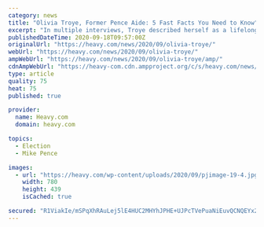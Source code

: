 ```yaml
---
category: news
title: "Olivia Troye, Former Pence Aide: 5 Fast Facts You Need to Know"
excerpt: "In multiple interviews, Troye described herself as a lifelong Republican who grew disillusioned with what she could accomplish under Trump's presidency."
publishedDateTime: 2020-09-18T09:57:00Z
originalUrl: "https://heavy.com/news/2020/09/olivia-troye/"
webUrl: "https://heavy.com/news/2020/09/olivia-troye/"
ampWebUrl: "https://heavy.com/news/2020/09/olivia-troye/amp/"
cdnAmpWebUrl: "https://heavy-com.cdn.ampproject.org/c/s/heavy.com/news/2020/09/olivia-troye/amp/"
type: article
quality: 75
heat: 75
published: true

provider:
  name: Heavy.com
  domain: heavy.com

topics:
  - Election
  - Mike Pence

images:
  - url: "https://heavy.com/wp-content/uploads/2020/09/pjimage-19-4.jpg?quality=65&strip=all"
    width: 780
    height: 439
    isCached: true

secured: "R1ViakIe/mSPqXhRAuLej5lE4HUC2MHYhJPHE+UJPcTVePuaNiEuvQCNQEYx28qIyZIhEDigvlnP/wD0SLPkFpnJGDJq2f8Ny2BWKCTdqxCu5/lxRo04W5T9Jy2smqQDMiLJA23dwiSenLqRYqiS5okaeZFbJ7PJbx/jnv653B3DswC/rcUMV6OGxrjaeqg3lBgAHje6AIKLeLGGOUgLNAOCJ+Csmk9henCARZGWbDXUUr2FBMxLgjn33kRnKR8OUq2i/qFw2GCu7MZfakcV+8YO9/d39kHTsXj40CMfdHvAcTrKWjFwFZbUvFiVY8qtB6Y5U5Q8l+xW9Q55NDJC888KmlQloe2K+Vwrw0pRMBM=;8Vnbrcgxpz2N5X3kNZFuPg=="
---
```


